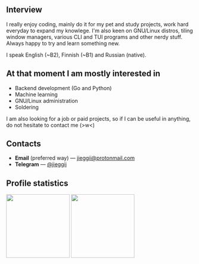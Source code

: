 ## Interview
I really enjoy coding, mainly do it for my pet and study projects, work hard everyday to expand my knowlege.
I'm also keen on GNU/Linux distros, tiling window managers, various CLI and TUI programs and other nerdy stuff.
Always happy to try and learn something new.

I speak English (~B2), Finnish (~B1) and Russian (native).

## At that moment I am mostly interested in
* Backend development (Go and Python)
* Machine learning
* GNU/Linux administration
* Soldering

I am also looking for a job or paid projects, so if I can be useful in anything, do not hesitate to contact me (>w<)

## Contacts
* **Email** (preferred way) — [jieggii@protonmail.com](mailto:jieggii@protonmail.com)
* **Telegram** — [@jieggii](https://t.me/jieggii)

## Profile statistics
<p align="left">
<img style="height: 170px;" src="https://github-readme-stats.vercel.app/api?username=jieggii&show_icons=true&hide_rank=true&include_all_commits=true&count_private=true&custom_title=Short%20overview:&disable_animations=true" />
<img style="height: 170px;" src="https://github-readme-stats.vercel.app/api/top-langs/?username=jieggii&layout=compact&custom_title=Most%20used%20languages:&langs_count=7" />
</p>
